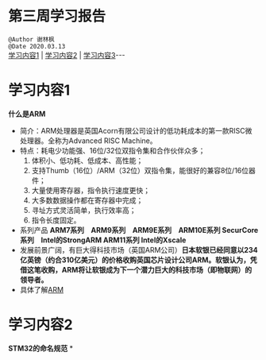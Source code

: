 # 第三周学习报告
 `@Author 谢林枫`  
`@Date 2020.03.13`  
[学习内容1](#1) | [学习内容2](#2) | [学习内容3](#3)---
# <a id='1'>学习内容1</a>
**什么是ARM**
* 简介：ARM处理器是英国Acorn有限公司设计的低功耗成本的第一款RISC微处理器。全称为Advanced RISC Machine。
* 特点：耗电少功能强、16位/32位双指令集和合作伙伴众多；
   1. 体积小、低功耗、低成本、高性能；
   2. 支持Thumb（16位）/ARM（32位）双指令集，能很好的兼容8位/16位器件；
   3. 大量使用寄存器，指令执行速度更快；
   4. 大多数数据操作都在寄存器中完成；
   5. 寻址方式灵活简单，执行效率高；
   6. 指令长度固定。
* 系列产品   **ARM7系列　ARM9系列　ARM9E系列　ARM10E系列 SecurCore系列　Intel的StrongARM ARM11系列 Intel的Xscale**
* 发展前景广阔，有巨大得科技市场（英国ARM公司）**日本软银已经同意以234亿英镑（约合310亿美元）的价格收购英国芯片设计公司ARM。软银认为，凭借这笔收购，ARM将让软银成为下一个潜力巨大的科技市场（即物联网）的领导者。**
* 具体了解[ARM](https://baike.baidu.com/item/ARM/7518299#viewPageContent)
# <a id='2'>学习内容2</a>
**STM32的命名规范**
* 


 
 
 
 
          
